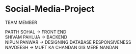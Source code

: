 # Social-Media-Project

TEAM MEMBER 

PARTH SOHAL -> FRONT END <br>
SHIVAM PAHUJA -> BACKEND <br>
NIPUN PANWAR -> DESIGNING DATABASE RESPONSIVENESS <br>
NAVDEESH  -> MUFT KA CHANDAN GIS MERE NANDAN
